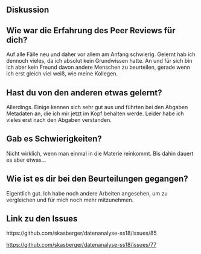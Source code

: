 
<h2> Diskussion </h2>

<h2> Wie war die Erfahrung des Peer Reviews für dich? </h2>
Auf alle Fälle neu und daher vor allem am Anfang schwierig. Gelernt hab ich dennoch vieles, da ich absolut kein Grundwissen hatte. 
An und für sich bin ich aber kein Freund davon andere Menschen zu beurteilen, gerade wenn ich erst gleich viel weiß, wie meine Kollegen.

<h2> Hast du von den anderen etwas gelernt? </h2>
Allerdings. Einige kennen sich sehr gut aus und führten bei den Abgaben Metadaten an, die ich mir jetzt im Kopf behalten werde. Leider habe ich vieles erst nach den Abgaben verstanden. 

<h2> Gab es Schwierigkeiten? </h2>
Nicht wirklich, wenn man einmal in die Materie reinkommt. Bis dahin dauert es aber etwas...

<h2> Wie ist es dir bei den Beurteilungen gegangen? </h2>
Eigentlich gut. Ich habe noch andere Arbeiten angesehen, um zu vergleichen und für mich noch mehr mitzunehmen. 

<h2> Link zu den Issues </h2>
https://github.com/skasberger/datenanalyse-ss18/issues/85

https://github.com/skasberger/datenanalyse-ss18/issues/77
